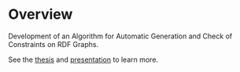 # Overview
Development of an Algorithm for Automatic Generation and Check of Constraints on RDF Graphs.

See the [thesis](Thesis.pdf) and [presentation](Presentation.pdf) to learn more.
